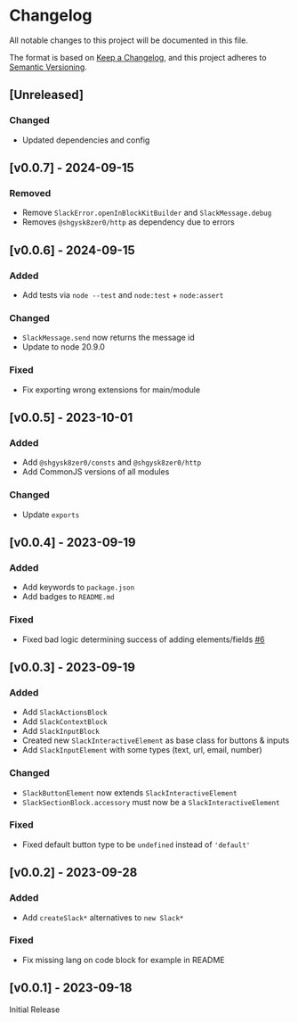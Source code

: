 <!-- markdownlint-ignore -->
# Changelog
All notable changes to this project will be documented in this file.

The format is based on [Keep a Changelog](https://keepachangelog.com/en/1.0.0/),
and this project adheres to [Semantic Versioning](https://semver.org/spec/v2.0.0.html).

## [Unreleased]

### Changed
- Updated dependencies and config

## [v0.0.7] - 2024-09-15

### Removed
- Remove `SlackError.openInBlockKitBuilder` and `SlackMessage.debug`
- Removes `@shgysk8zer0/http` as dependency due to errors

## [v0.0.6] - 2024-09-15

### Added
- Add tests via `node --test` and `node:test` + `node:assert`

### Changed
- `SlackMessage.send` now returns the message id
- Update to node 20.9.0

### Fixed
- Fix exporting wrong extensions for main/module

## [v0.0.5] - 2023-10-01

### Added
- Add `@shgysk8zer0/consts` and `@shgysk8zer0/http`
- Add CommonJS versions of all modules

### Changed
- Update `exports`

## [v0.0.4] - 2023-09-19

### Added
- Add keywords to `package.json`
- Add badges to `README.md`

### Fixed
- Fixed bad logic determining success of adding elements/fields [#6](https://github.com/shgysk8zer0/slack/issues/6
)

## [v0.0.3] - 2023-09-19

### Added
- Add `SlackActionsBlock`
- Add `SlackContextBlock`
- Add `SlackInputBlock`
- Created new `SlackInteractiveElement` as base class for buttons & inputs
- Add `SlackInputElement` with some types (text, url, email, number)

### Changed
- `SlackButtonElement` now extends `SlackInteractiveElement`
- `SlackSectionBlock.accessory` must now be a `SlackInteractiveElement`

### Fixed
- Fixed default button type to be `undefined` instead of `'default'`

## [v0.0.2] - 2023-09-28

### Added
- Add `createSlack*` alternatives to `new Slack*`

### Fixed
- Fix missing lang on code block for example in README

## [v0.0.1] - 2023-09-18

Initial Release
